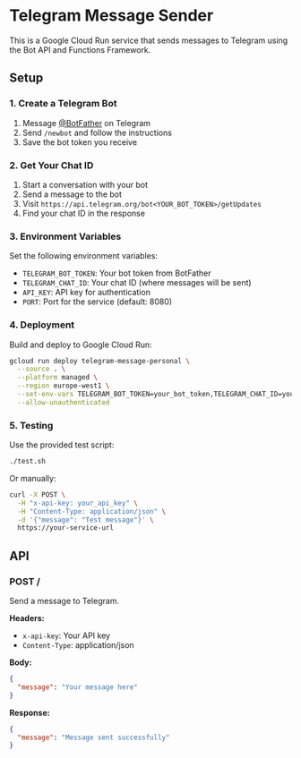 # Telegram Message Sender

This is a Google Cloud Run service that sends messages to Telegram using the Bot API and Functions Framework.

## Setup

### 1. Create a Telegram Bot

1. Message [@BotFather](https://t.me/botfather) on Telegram
2. Send `/newbot` and follow the instructions
3. Save the bot token you receive

### 2. Get Your Chat ID

1. Start a conversation with your bot
2. Send a message to the bot
3. Visit `https://api.telegram.org/bot<YOUR_BOT_TOKEN>/getUpdates`
4. Find your chat ID in the response

### 3. Environment Variables

Set the following environment variables:

- `TELEGRAM_BOT_TOKEN`: Your bot token from BotFather
- `TELEGRAM_CHAT_ID`: Your chat ID (where messages will be sent)
- `API_KEY`: API key for authentication
- `PORT`: Port for the service (default: 8080)

### 4. Deployment

Build and deploy to Google Cloud Run:

```bash
gcloud run deploy telegram-message-personal \
  --source . \
  --platform managed \
  --region europe-west1 \
  --set-env-vars TELEGRAM_BOT_TOKEN=your_bot_token,TELEGRAM_CHAT_ID=your_chat_id,API_KEY=your_api_key \
  --allow-unauthenticated
```

### 5. Testing

Use the provided test script:

```bash
./test.sh
```

Or manually:

```bash
curl -X POST \
  -H "x-api-key: your_api_key" \
  -H "Content-Type: application/json" \
  -d '{"message": "Test message"}' \
  https://your-service-url
```

## API

### POST /

Send a message to Telegram.

**Headers:**
- `x-api-key`: Your API key
- `Content-Type`: application/json

**Body:**
```json
{
  "message": "Your message here"
}
```

**Response:**
```json
{
  "message": "Message sent successfully"
}
```
